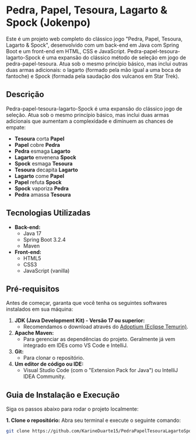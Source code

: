 # Pedra, Papel, Tesoura, Lagarto & Spock (Jokenpo)
Este é um projeto web completo do clássico jogo "Pedra, Papel, Tesoura, Lagarto & Spock", desenvolvido com um back-end em Java com Spring Boot e um front-end em HTML, CSS e JavaScript.
Pedra-papel-tesoura-lagarto-Spock é uma expansão do clássico método de seleção em jogo de pedra-papel-tesoura. Atua sob o mesmo princípio básico, mas inclui outras duas armas adicionais: o lagarto (formado pela mão igual a uma boca de fantoche) e Spock (formada pela saudação dos vulcanos em Star Trek).

## Descrição

Pedra-papel-tesoura-lagarto-Spock é uma expansão do clássico jogo de seleção. Atua sob o mesmo princípio básico, mas inclui duas armas adicionais que aumentam a complexidade e diminuem as chances de empate:

* **Tesoura** corta **Papel**
* **Papel** cobre **Pedra**
* **Pedra** esmaga **Lagarto**
* **Lagarto** envenena **Spock**
* **Spock** esmaga **Tesoura**
* **Tesoura** decapita **Lagarto**
* **Lagarto** come **Papel**
* **Papel** refuta **Spock**
* **Spock** vaporiza **Pedra**
* **Pedra** amassa **Tesoura**

## Tecnologias Utilizadas

* **Back-end:**
    * Java 17
    * Spring Boot 3.2.4
    * Maven
* **Front-end:**
    * HTML5
    * CSS3
    * JavaScript (vanilla)

## Pré-requisitos

Antes de começar, garanta que você tenha os seguintes softwares instalados em sua máquina:

1.  **JDK (Java Development Kit) - Versão 17 ou superior:**
    * Recomendamos o download através do [Adoptium (Eclipse Temurin)](https://adoptium.net/).
2.  **Apache Maven:**
    * Para gerenciar as dependências do projeto. Geralmente já vem integrado em IDEs como VS Code e IntelliJ.
3.  **Git:**
    * Para clonar o repositório.
4.  **Um editor de código ou IDE:**
    * Visual Studio Code (com o "Extension Pack for Java") ou IntelliJ IDEA Community.

## Guia de Instalação e Execução

Siga os passos abaixo para rodar o projeto localmente:

**1. Clone o repositório:**
Abra seu terminal e execute o seguinte comando:
```bash
git clone https://github.com/KarineDuarte15/PedraPapelTesouraLagartoSpock.git
